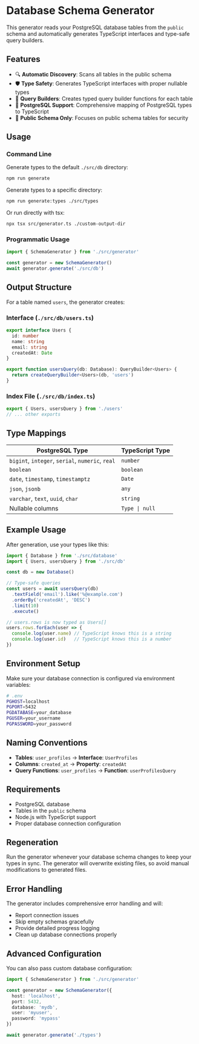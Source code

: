 # Database Schema Generator

This generator reads your PostgreSQL database tables from the `public` schema and automatically generates TypeScript interfaces and type-safe query builders.

## Features

- 🔍 **Automatic Discovery**: Scans all tables in the public schema
- 🛡️ **Type Safety**: Generates TypeScript interfaces with proper nullable types
- 🔧 **Query Builders**: Creates typed query builder functions for each table
- 📝 **PostgreSQL Support**: Comprehensive mapping of PostgreSQL types to TypeScript
- 🎯 **Public Schema Only**: Focuses on public schema tables for security

## Usage

### Command Line

Generate types to the default `./src/db` directory:
```bash
npm run generate
```

Generate types to a specific directory:
```bash
npm run generate:types ./src/types
```

Or run directly with tsx:
```bash
npx tsx src/generator.ts ./custom-output-dir
```

### Programmatic Usage

```typescript
import { SchemaGenerator } from './src/generator'

const generator = new SchemaGenerator()
await generator.generate('./src/db')
```

## Output Structure

For a table named `users`, the generator creates:

### Interface (`./src/db/users.ts`)
```typescript
export interface Users {
  id: number
  name: string
  email: string
  createdAt: Date
}

export function usersQuery(db: Database): QueryBuilder<Users> {
  return createQueryBuilder<Users>(db, 'users')
}
```

### Index File (`./src/db/index.ts`)
```typescript
export { Users, usersQuery } from './users'
// ... other exports
```

## Type Mappings

| PostgreSQL Type | TypeScript Type |
|----------------|-----------------|
| `bigint`, `integer`, `serial`, `numeric`, `real` | `number` |
| `boolean` | `boolean` |
| `date`, `timestamp`, `timestamptz` | `Date` |
| `json`, `jsonb` | `any` |
| `varchar`, `text`, `uuid`, `char` | `string` |
| Nullable columns | `Type \| null` |

## Example Usage

After generation, use your types like this:

```typescript
import { Database } from './src/database'
import { Users, usersQuery } from './src/db'

const db = new Database()

// Type-safe queries
const users = await usersQuery(db)
  .textField('email').like('%@example.com')
  .orderBy('createdAt', 'DESC')
  .limit(10)
  .execute()

// users.rows is now typed as Users[]
users.rows.forEach(user => {
  console.log(user.name) // TypeScript knows this is a string
  console.log(user.id)   // TypeScript knows this is a number
})
```

## Environment Setup

Make sure your database connection is configured via environment variables:

```bash
# .env
PGHOST=localhost
PGPORT=5432
PGDATABASE=your_database
PGUSER=your_username
PGPASSWORD=your_password
```

## Naming Conventions

- **Tables**: `user_profiles` → **Interface**: `UserProfiles`
- **Columns**: `created_at` → **Property**: `createdAt`
- **Query Functions**: `user_profiles` → **Function**: `userProfilesQuery`

## Requirements

- PostgreSQL database
- Tables in the `public` schema
- Node.js with TypeScript support
- Proper database connection configuration

## Regeneration

Run the generator whenever your database schema changes to keep your types in sync. The generator will overwrite existing files, so avoid manual modifications to generated files.

## Error Handling

The generator includes comprehensive error handling and will:
- Report connection issues
- Skip empty schemas gracefully  
- Provide detailed progress logging
- Clean up database connections properly

## Advanced Configuration

You can also pass custom database configuration:

```typescript
import { SchemaGenerator } from './src/generator'

const generator = new SchemaGenerator({
  host: 'localhost',
  port: 5432,
  database: 'mydb',
  user: 'myuser',
  password: 'mypass'
})

await generator.generate('./types')
``` 